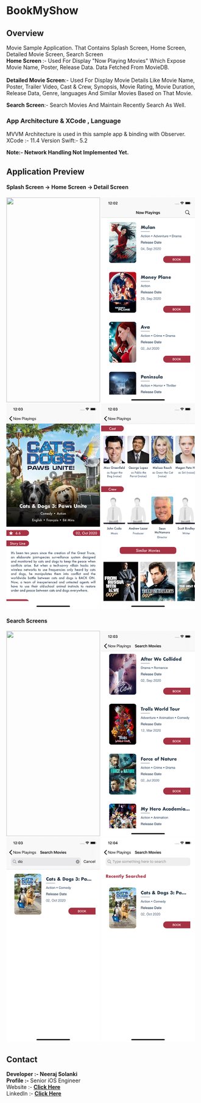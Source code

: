 # BookMyShow
## Overview
Movie Sample Application. That Contains Splash Screen, Home Screen, Detailed Movie Screen, Search Screen </Br>
<b>Home Screen </b>:- Used For Display "Now Playing Movies" Which Expose Movie Name, Poster, Release Data. Data Fetched From MovieDB.</br></br>
<b>Detailed Movie Screen</b>:- Used For Display Movie Details Like Movie Name, Poster, Trailer Video, Cast & Crew, Synopsis, Movie Rating, Movie Duration, Release Data, Genre, languages And Similar Movies Based on That Movie.

<b>Search Screen</b>:- Search Movies And Maintain Recently Search As Well. 

### App Architecture & XCode , Language
MVVM Architecture is used in this sample app & binding with Observer. 
XCode :- 11.4 Version
Swift:- 5.2

<b>Note<b>:- Network Handling Not Implemented Yet.

## Application Preview

#### Splash Screen -> Home Screen -> Detail Screen
<img src="/Read%20Files/home.gif" width="246" height="537.6"> <img src="/Read%20Files/Home.png" width="246" height="537.6"> <img src="/Read%20Files/Detail.png" width="246" height="537.6"> <img src="/Read%20Files/Detail2.png" width="246" height="537.6">

#### Search Screens
<img src="/Read%20Files/search.gif" width="246" height="537.6"> <img src="/Read%20Files/Search.png" width="246" height="537.6"> <img src="/Read%20Files/Search3.png" width="246" height="537.6"> <img src="/Read%20Files/Sarch4.png" width="246" height="537.6">



## Contact
<b>Developer :- </b> Neeraj Solanki </br>
</b>Profile :- </b> Senior iOS Engineer </br>
</b>Website :- <b> <a href="https//neerajsolanki.xyz">Click Here</a> </br>
</b>LinkedIn :- <b> <a href="https://www.linkedin.com/in/neerajsolanki/">Click Here</a>
